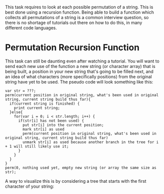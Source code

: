 This task requires to look at each possible permutation of a string. This is best done using a recursion function. Being able to build a function which collects all permutations of a string is a common interview question, so there is no shortage of tutorials out there on how to do this, in many different code languages.

# Permutation Recursion Function
This task can still be daunting even after watching a tutorial. You will want to send each new use of the function a new string (or character array) that is being built, a position in your new string that's going to be filled next, and an idea of what characters (more specifically positions) from the original string have yet to be used. The pseudo code will look something like this:

    var str = ???;
    perm(current position in original string, what's been used in original string, current string build thus far){
      if(current string is finished) {
        print current string;
      }else{
        for(var i = 0; i < str.length; i++) {
          if(str[i] has not been used) {
            put str[i] into the current position;
            mark str[i] as used
            perm(current position in original string, what's been used in original string, current string build thus far)
            unmark str[i] as used because another branch in the tree for i + 1 will still likely use it;
          }
        }
      }
    }
    perm(0, nothing used yet, empty new string (or array the same size as str);
    
A way to visualize this is by considering a tree that starts with the first character of your string:

